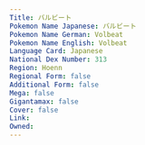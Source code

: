 ```yaml
---
﻿Title: バルビート
Pokemon Name Japanese: バルビート
Pokemon Name German: Volbeat
Pokemon Name English: Volbeat
Language Card: Japanese
National Dex Number: 313
Region: Hoenn
Regional Form: false
Additional Form: false
Mega: false
Gigantamax: false
Cover: false
Link: 
Owned: 
---
```

